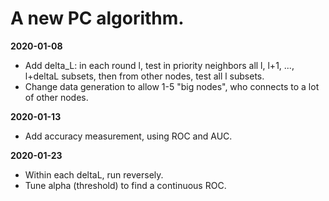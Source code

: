 # A new PC algorithm.

**2020-01-08**

- Add delta_L: in each round l, test in priority neighbors all l, l+1, ..., l+deltaL subsets, then from other nodes, test all l subsets.
- Change data generation to allow 1-5 "big nodes", who connects to a lot of other nodes.

**2020-01-13**
- Add accuracy measurement, using ROC and AUC. 

**2020-01-23**
- Within each deltaL, run reversely.
- Tune alpha (threshold) to find a continuous ROC.
